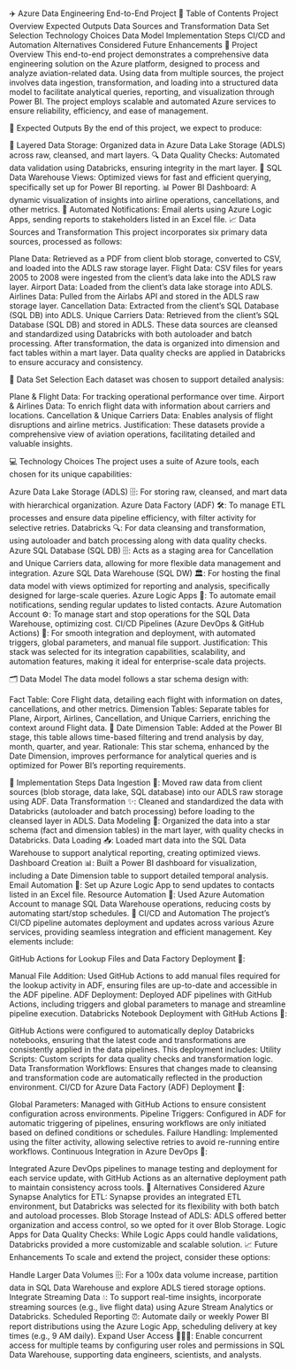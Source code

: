 ✈️ Azure Data Engineering End-to-End Project
📑 Table of Contents
Project Overview
Expected Outputs
Data Sources and Transformation
Data Set Selection
Technology Choices
Data Model
Implementation Steps
CI/CD and Automation
Alternatives Considered
Future Enhancements
📝 Project Overview
This end-to-end project demonstrates a comprehensive data engineering solution on the Azure platform, designed to process and analyze aviation-related data. Using data from multiple sources, the project involves data ingestion, transformation, and loading into a structured data model to facilitate analytical queries, reporting, and visualization through Power BI. The project employs scalable and automated Azure services to ensure reliability, efficiency, and ease of management.

🎯 Expected Outputs
By the end of this project, we expect to produce:

📂 Layered Data Storage: Organized data in Azure Data Lake Storage (ADLS) across raw, cleansed, and mart layers.
🔍 Data Quality Checks: Automated data validation using Databricks, ensuring integrity in the mart layer.
🏢 SQL Data Warehouse Views: Optimized views for fast and efficient querying, specifically set up for Power BI reporting.
📊 Power BI Dashboard: A dynamic visualization of insights into airline operations, cancellations, and other metrics.
📧 Automated Notifications: Email alerts using Azure Logic Apps, sending reports to stakeholders listed in an Excel file.
📈 Data Sources and Transformation
This project incorporates six primary data sources, processed as follows:

Plane Data: Retrieved as a PDF from client blob storage, converted to CSV, and loaded into the ADLS raw storage layer.
Flight Data: CSV files for years 2005 to 2008 were ingested from the client’s data lake into the ADLS raw layer.
Airport Data: Loaded from the client’s data lake storage into ADLS.
Airlines Data: Pulled from the Airlabs API and stored in the ADLS raw storage layer.
Cancellation Data: Extracted from the client’s SQL Database (SQL DB) into ADLS.
Unique Carriers Data: Retrieved from the client’s SQL Database (SQL DB) and stored in ADLS.
These data sources are cleansed and standardized using Databricks with both autoloader and batch processing. After transformation, the data is organized into dimension and fact tables within a mart layer. Data quality checks are applied in Databricks to ensure accuracy and consistency.

📂 Data Set Selection
Each dataset was chosen to support detailed analysis:

Plane & Flight Data: For tracking operational performance over time.
Airport & Airlines Data: To enrich flight data with information about carriers and locations.
Cancellation & Unique Carriers Data: Enables analysis of flight disruptions and airline metrics.
Justification: These datasets provide a comprehensive view of aviation operations, facilitating detailed and valuable insights.

💻 Technology Choices
The project uses a suite of Azure tools, each chosen for its unique capabilities:

Azure Data Lake Storage (ADLS) 🗄️: For storing raw, cleansed, and mart data with hierarchical organization.
Azure Data Factory (ADF) 🛠️: To manage ETL processes and ensure data pipeline efficiency, with filter activity for selective retries.
Databricks 🔍: For data cleansing and transformation, using autoloader and batch processing along with data quality checks.
Azure SQL Database (SQL DB) 🗄️: Acts as a staging area for Cancellation and Unique Carriers data, allowing for more flexible data management and integration.
Azure SQL Data Warehouse (SQL DW) 🏛️: For hosting the final data model with views optimized for reporting and analysis, specifically designed for large-scale queries.
Azure Logic Apps 🔔: To automate email notifications, sending regular updates to listed contacts.
Azure Automation Account ⚙️: To manage start and stop operations for the SQL Data Warehouse, optimizing cost.
CI/CD Pipelines (Azure DevOps & GitHub Actions) 🚀: For smooth integration and deployment, with automated triggers, global parameters, and manual file support.
Justification: This stack was selected for its integration capabilities, scalability, and automation features, making it ideal for enterprise-scale data projects.

🗂️ Data Model
The data model follows a star schema design with:

Fact Table: Core Flight data, detailing each flight with information on dates, cancellations, and other metrics.
Dimension Tables: Separate tables for Plane, Airport, Airlines, Cancellation, and Unique Carriers, enriching the context around Flight data.
📅 Date Dimension Table: Added at the Power BI stage, this table allows time-based filtering and trend analysis by day, month, quarter, and year.
Rationale: This star schema, enhanced by the Date Dimension, improves performance for analytical queries and is optimized for Power BI’s reporting requirements.

🚀 Implementation Steps
Data Ingestion 🔄: Moved raw data from client sources (blob storage, data lake, SQL database) into our ADLS raw storage using ADF.
Data Transformation ✨: Cleaned and standardized the data with Databricks (autoloader and batch processing) before loading to the cleansed layer in ADLS.
Data Modeling 🧩: Organized the data into a star schema (fact and dimension tables) in the mart layer, with quality checks in Databricks.
Data Loading 📥: Loaded mart data into the SQL Data Warehouse to support analytical reporting, creating optimized views.
Dashboard Creation 📊: Built a Power BI dashboard for visualization, including a Date Dimension table to support detailed temporal analysis.
Email Automation 📧: Set up Azure Logic App to send updates to contacts listed in an Excel file.
Resource Automation 💼: Used Azure Automation Account to manage SQL Data Warehouse operations, reducing costs by automating start/stop schedules.
🔄 CI/CD and Automation
The project’s CI/CD pipeline automates deployment and updates across various Azure services, providing seamless integration and efficient management. Key elements include:

GitHub Actions for Lookup Files and Data Factory Deployment 🔎:

Manual File Addition: Used GitHub Actions to add manual files required for the lookup activity in ADF, ensuring files are up-to-date and accessible in the ADF pipeline.
ADF Deployment: Deployed ADF pipelines with GitHub Actions, including triggers and global parameters to manage and streamline pipeline execution.
Databricks Notebook Deployment with GitHub Actions 📑:

GitHub Actions were configured to automatically deploy Databricks notebooks, ensuring that the latest code and transformations are consistently applied in the data pipelines. This deployment includes:
Utility Scripts: Custom scripts for data quality checks and transformation logic.
Data Transformation Workflows: Ensures that changes made to cleansing and transformation code are automatically reflected in the production environment.
CI/CD for Azure Data Factory (ADF) Deployment 🚀:

Global Parameters: Managed with GitHub Actions to ensure consistent configuration across environments.
Pipeline Triggers: Configured in ADF for automatic triggering of pipelines, ensuring workflows are only initiated based on defined conditions or schedules.
Failure Handling: Implemented using the filter activity, allowing selective retries to avoid re-running entire workflows.
Continuous Integration in Azure DevOps 🧩:

Integrated Azure DevOps pipelines to manage testing and deployment for each service update, with GitHub Actions as an alternative deployment path to maintain consistency across tools.
🤔 Alternatives Considered
Azure Synapse Analytics for ETL: Synapse provides an integrated ETL environment, but Databricks was selected for its flexibility with both batch and autoload processes.
Blob Storage Instead of ADLS: ADLS offered better organization and access control, so we opted for it over Blob Storage.
Logic Apps for Data Quality Checks: While Logic Apps could handle validations, Databricks provided a more customizable and scalable solution.
📈 Future Enhancements
To scale and extend the project, consider these options:

Handle Larger Data Volumes 🗄️: For a 100x data volume increase, partition data in SQL Data Warehouse and explore ADLS tiered storage options.
Integrate Streaming Data 💧: To support real-time insights, incorporate streaming sources (e.g., live flight data) using Azure Stream Analytics or Databricks.
Scheduled Reporting ⏰: Automate daily or weekly Power BI report distributions using the Azure Logic App, scheduling delivery at key times (e.g., 9 AM daily).
Expand User Access 🧑‍🤝‍🧑: Enable concurrent access for multiple teams by configuring user roles and permissions in SQL Data Warehouse, supporting data engineers, scientists, and analysts.
